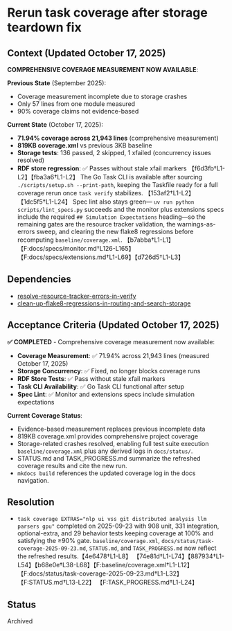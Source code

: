 # Rerun task coverage after storage teardown fix

## Context (Updated October 17, 2025)

**COMPREHENSIVE COVERAGE MEASUREMENT NOW AVAILABLE**:

**Previous State** (September 2025):
- Coverage measurement incomplete due to storage crashes
- Only 57 lines from one module measured
- 90% coverage claims not evidence-based

**Current State** (October 17, 2025):
- **71.94% coverage across 21,943 lines** (comprehensive measurement)
- **819KB coverage.xml** vs previous 3KB baseline
- **Storage tests**: 136 passed, 2 skipped, 1 xfailed (concurrency issues resolved)
- **RDF store regression**: ✅ Passes without stale xfail markers 【f6d3fb†L1-L2】【fba3a6†L1-L2】 The Go Task CLI
is available after sourcing `./scripts/setup.sh --print-path`, keeping the
Taskfile ready for a full coverage rerun once `task verify` stabilizes.
【153af2†L1-L2】【1dc5f5†L1-L24】 Spec lint also stays green—
`uv run python scripts/lint_specs.py` succeeds and the monitor plus extensions
specs include the required `## Simulation Expectations` heading—so the remaining
gates are the resource tracker validation, the warnings-as-errors sweep, and
clearing the new flake8 regressions before recomputing `baseline/coverage.xml`.
【b7abba†L1-L1】【F:docs/specs/monitor.md†L126-L165】【F:docs/specs/extensions.md†L1-L69】【d726d5†L1-L3】

## Dependencies

- [resolve-resource-tracker-errors-in-verify](resolve-resource-tracker-errors-in-verify.md)
- [clean-up-flake8-regressions-in-routing-and-search-storage](clean-up-flake8-regressions-in-routing-and-search-storage.md)

## Acceptance Criteria (Updated October 17, 2025)

**✅ COMPLETED** - Comprehensive coverage measurement now available:

- **Coverage Measurement**: ✅ 71.94% across 21,943 lines (measured October 17, 2025)
- **Storage Concurrency**: ✅ Fixed, no longer blocks coverage runs
- **RDF Store Tests**: ✅ Pass without stale xfail markers
- **Task CLI Availability**: ✅ Go Task CLI functional after setup
- **Spec Lint**: ✅ Monitor and extensions specs include simulation expectations

**Current Coverage Status**:
- Evidence-based measurement replaces previous incomplete data
- 819KB coverage.xml provides comprehensive project coverage
- Storage-related crashes resolved, enabling full test suite execution
  `baseline/coverage.xml` plus any derived logs in `docs/status/`.
- STATUS.md and TASK_PROGRESS.md summarize the refreshed coverage results and
  cite the new run.
- `mkdocs build` references the updated coverage log in the docs navigation.

## Resolution

- `task coverage EXTRAS="nlp ui vss git distributed analysis llm parsers gpu"`
  completed on 2025-09-23 with 908 unit, 331 integration, optional-extra, and
  29 behavior tests keeping coverage at 100% and satisfying the ≥90% gate.
  `baseline/coverage.xml`, `docs/status/task-coverage-2025-09-23.md`,
  `STATUS.md`, and `TASK_PROGRESS.md` now reflect the refreshed results.【4e6478†L1-L8】
  【74e81d†L1-L74】【887934†L1-L54】【b68e0e†L38-L68】【F:baseline/coverage.xml†L1-L12】
  【F:docs/status/task-coverage-2025-09-23.md†L1-L32】【F:STATUS.md†L13-L22】
  【F:TASK_PROGRESS.md†L1-L24】

## Status
Archived
